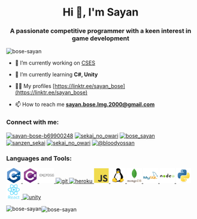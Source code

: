 <h1 align="center">Hi 👋, I'm Sayan</h1>
<h3 align="center">A passionate competitive programmer with a keen interest in game development</h3>

<p align="left"> <img src="https://komarev.com/ghpvc/?username=bose-sayan&label=Profile%20views&color=0e75b6&style=flat" alt="bose-sayan" /> </p>

- 🔭 I’m currently working on [CSES](https://github.com/bose-sayan/CSES)

- 🌱 I’m currently learning **C#, Unity**

- 👨‍💻 My profiles [https://linktr.ee/sayan_bose](https://linktr.ee/sayan_bose)

- 📫 How to reach me **sayan.bose.lmg.2000@gmail.com**

<h3 align="left">Connect with me:</h3>
<p align="left">
<a href="https://linkedin.com/in/sayan-bose-b69900248" target="blank"><img align="center" src="https://raw.githubusercontent.com/rahuldkjain/github-profile-readme-generator/master/src/images/icons/Social/linked-in-alt.svg" alt="sayan-bose-b69900248" height="30" width="40" /></a>
<a href="https://www.codechef.com/users/sekai_no_owari" target="blank"><img align="center" src="https://cdn.jsdelivr.net/npm/simple-icons@3.1.0/icons/codechef.svg" alt="sekai_no_owari" height="30" width="40" /></a>
<a href="https://www.hackerrank.com/bose_sayan" target="blank"><img align="center" src="https://raw.githubusercontent.com/rahuldkjain/github-profile-readme-generator/master/src/images/icons/Social/hackerrank.svg" alt="bose_sayan" height="30" width="40" /></a>
<a href="https://codeforces.com/profile/sanzen_sekai" target="blank"><img align="center" src="https://raw.githubusercontent.com/rahuldkjain/github-profile-readme-generator/master/src/images/icons/Social/codeforces.svg" alt="sanzen_sekai" height="30" width="40" /></a>
<a href="https://www.leetcode.com/sekai_no_owari" target="blank"><img align="center" src="https://raw.githubusercontent.com/rahuldkjain/github-profile-readme-generator/master/src/images/icons/Social/leet-code.svg" alt="sekai_no_owari" height="30" width="40" /></a>
<a href="https://www.hackerearth.com/@bloodyossan" target="blank"><img align="center" src="https://raw.githubusercontent.com/rahuldkjain/github-profile-readme-generator/master/src/images/icons/Social/hackerearth.svg" alt="@bloodyossan" height="30" width="40" /></a>
</p>

<h3 align="left">Languages and Tools:</h3>
<p align="left"> <a href="https://www.w3schools.com/cpp/" target="_blank" rel="noreferrer"> <img src="https://raw.githubusercontent.com/devicons/devicon/master/icons/cplusplus/cplusplus-original.svg" alt="cplusplus" width="40" height="40"/> </a> <a href="https://www.w3schools.com/cs/" target="_blank" rel="noreferrer"> <img src="https://raw.githubusercontent.com/devicons/devicon/master/icons/csharp/csharp-original.svg" alt="csharp" width="40" height="40"/> </a> <a href="https://expressjs.com" target="_blank" rel="noreferrer"> <img src="https://raw.githubusercontent.com/devicons/devicon/master/icons/express/express-original-wordmark.svg" alt="express" width="40" height="40"/> </a> <a href="https://git-scm.com/" target="_blank" rel="noreferrer"> <img src="https://www.vectorlogo.zone/logos/git-scm/git-scm-icon.svg" alt="git" width="40" height="40"/> </a> <a href="https://heroku.com" target="_blank" rel="noreferrer"> <img src="https://www.vectorlogo.zone/logos/heroku/heroku-icon.svg" alt="heroku" width="40" height="40"/> </a> <a href="https://developer.mozilla.org/en-US/docs/Web/JavaScript" target="_blank" rel="noreferrer"> <img src="https://raw.githubusercontent.com/devicons/devicon/master/icons/javascript/javascript-original.svg" alt="javascript" width="40" height="40"/> </a> <a href="https://www.linux.org/" target="_blank" rel="noreferrer"> <img src="https://raw.githubusercontent.com/devicons/devicon/master/icons/linux/linux-original.svg" alt="linux" width="40" height="40"/> </a> <a href="https://www.mongodb.com/" target="_blank" rel="noreferrer"> <img src="https://raw.githubusercontent.com/devicons/devicon/master/icons/mongodb/mongodb-original-wordmark.svg" alt="mongodb" width="40" height="40"/> </a> <a href="https://www.mysql.com/" target="_blank" rel="noreferrer"> <img src="https://raw.githubusercontent.com/devicons/devicon/master/icons/mysql/mysql-original-wordmark.svg" alt="mysql" width="40" height="40"/> </a> <a href="https://nodejs.org" target="_blank" rel="noreferrer"> <img src="https://raw.githubusercontent.com/devicons/devicon/master/icons/nodejs/nodejs-original-wordmark.svg" alt="nodejs" width="40" height="40"/> </a> <a href="https://www.python.org" target="_blank" rel="noreferrer"> <img src="https://raw.githubusercontent.com/devicons/devicon/master/icons/python/python-original.svg" alt="python" width="40" height="40"/> </a> <a href="https://reactjs.org/" target="_blank" rel="noreferrer"> <img src="https://raw.githubusercontent.com/devicons/devicon/master/icons/react/react-original-wordmark.svg" alt="react" width="40" height="40"/> </a> <a href="https://unity.com/" target="_blank" rel="noreferrer"> <img src="https://www.vectorlogo.zone/logos/unity3d/unity3d-icon.svg" alt="unity" width="40" height="40"/> </a> </p>

<p><img align="left" src="https://github-readme-stats.vercel.app/api/top-langs?username=bose-sayan&show_icons=true&locale=en&layout=compact" alt="bose-sayan" /></p>


<p><img align="center" src="https://github-readme-streak-stats.herokuapp.com/?user=bose-sayan&" alt="bose-sayan" /></p>
